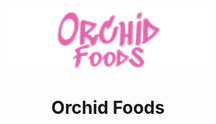 <div align="center"><a name="readme-top"></a>
<img height="100" src="src/assets/logo.png">
<h1>Orchid Foods</h1>
</div>


